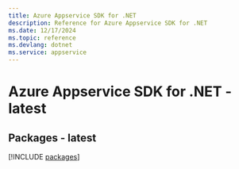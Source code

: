 ```yaml
---
title: Azure Appservice SDK for .NET
description: Reference for Azure Appservice SDK for .NET
ms.date: 12/17/2024
ms.topic: reference
ms.devlang: dotnet
ms.service: appservice
---
```

# Azure Appservice SDK for .NET - latest
## Packages - latest
[!INCLUDE [packages](appservice-index.md)]